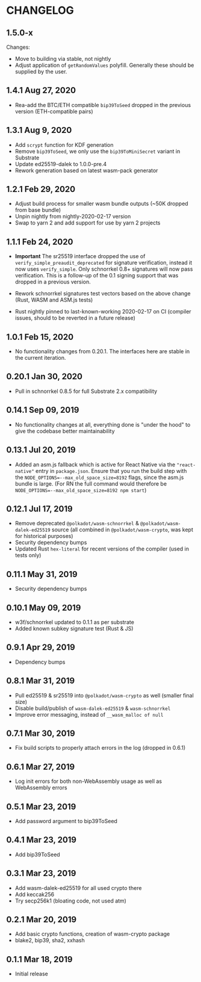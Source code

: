 # CHANGELOG

## 1.5.0-x

Changes:

- Move to building via stable, not nightly
- Adjust application of `getRandomValues` polyfill. Generally these should be supplied by the user.


## 1.4.1 Aug 27, 2020

- Rea-add the BTC/ETH compatible `bip39ToSeed` dropped in the previous version (ETH-compatible pairs)


## 1.3.1 Aug 9, 2020

- Add `scrypt` function for KDF generation
- Remove `bip39ToSeed`, we only use the `bip39ToMiniSecret` variant in Substrate
- Update ed25519-dalek to 1.0.0-pre.4
- Rework generation based on latest wasm-pack generator


## 1.2.1 Feb 29, 2020

- Adjust build process for smaller wasm bundle outputs (~50K dropped from base bundle)
- Unpin nightly from nightly-2020-02-17 version
- Swap to yarn 2 and add support for use by yarn 2 projects


## 1.1.1 Feb 24, 2020

- **Important** The sr25519 interface dropped the use of `verify_simple_preaudit_deprecated` for signature verification, instead it now uses `verify_simple`. Only schnorrkel 0.8+ signatures will now pass verification. This is a follow-up of the 0.1 signing support that was dropped in a previous version.

- Rework schnorrkel signatures test vectors based on the above change (Rust, WASM and ASM.js tests)
- Rust nightly pinned to last-known-working 2020-02-17 on CI (compiler issues, should to be reverted in a future release)


## 1.0.1 Feb 15, 2020

- No functionality changes from 0.20.1. The interfaces here are stable in the current iteration.


## 0.20.1 Jan 30, 2020

- Pull in schnorrkel 0.8.5 for full Substrate 2.x compatibility


## 0.14.1 Sep 09, 2019

- No functionality changes at all, everything done is "under the hood" to give the codebase better maintainability


## 0.13.1 Jul 20, 2019

- Added an asm.js fallback which is active for React Native via the `"react-native"` entry in `package.json`. Ensure that you run the build step with the `NODE_OPTIONS=--max_old_space_size=8192` flags, since the asm.js bundle is large. (For RN the full command would therefore be `NODE_OPTIONS=--max_old_space_size=8192 npm start`)


## 0.12.1 Jul 17, 2019

- Remove deprecated `@polkadot/wasm-schnorrkel` & `@polkadot/wasm-dalek-ed25519` source (all combined in `@polkadot/wasm-crypto`, was kept for historical purposes)
- Security dependency bumps
- Updated Rust `hex-literal` for recent versions of the compiler (used in tests only)


## 0.11.1 May 31, 2019

- Security dependency bumps


## 0.10.1 May 09, 2019

- w3f/schnorrkel updated to 0.1.1 as per substrate
- Added known subkey signature test (Rust & JS)


## 0.9.1 Apr 29, 2019

- Dependency bumps


## 0.8.1 Mar 31, 2019

- Pull ed25519 & sr25519 into `@polkadot/wasm-crypto` as well (smaller final size)
- Disable build/publish of `wasm-dalek-ed25519` & `wasm-schnorrkel`
- Improve error messaging, instead of `__wasm_malloc of null`


## 0.7.1 Mar 30, 2019

- Fix build scripts to properly attach errors in the log (dropped in 0.6.1)


## 0.6.1 Mar 27, 2019

- Log init errors for both non-WebAssembly usage as well as WebAssembly errors


## 0.5.1 Mar 23, 2019

- Add password argument to bip39ToSeed


## 0.4.1 Mar 23, 2019

- Add bip39ToSeed


## 0.3.1 Mar 23, 2019

- Add wasm-dalek-ed25519 for all used crypto there
- Add keccak256
- Try secp256k1 (bloating code, not used atm)


## 0.2.1 Mar 20, 2019

- Add basic crypto functions, creation of wasm-crypto package
- blake2, bip39, sha2, xxhash


## 0.1.1 Mar 18, 2019

- Initial release
